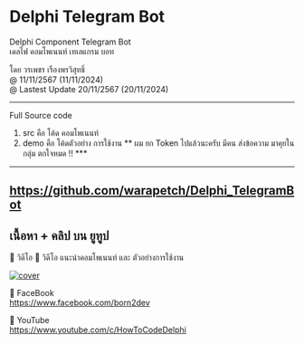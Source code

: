 # Delphi Telegram Bot
Delphi Component Telegram Bot \
เดลไฟ คอมโพเนนท์ เทเลแกรม บอท 

โดย  วรเพชร  เรืองพรวิสุทธิ์ \
@ 11/11/2567 (11/11/2024) \
@ Lastest Update 20/11/2567 (20/11/2024)

---
Full Source code
1. src คือ โค้ด คอมโพเนนท์
2. demo คือ โค้ดตัวอย่าง การใช้งาน
** ผม ยก Token ไปแล้วนะครับ มีคน ส่งข้อความ
มาคุยในกลุ่ม ตกใจหมด !! ***
--- 
https://github.com/warapetch/Delphi_TelegramBot
---


## เนื้อหา + คลิป บน ยูทูป
🔷 วิดีโอ
📌 วิดีโอ แนะนำคอมโพเนนท์ และ ตัวอย่างการใช้งาน <br>


[![cover](http://img.youtube.com/vi/FT2vRvUJiGM/0.jpg)](http://www.youtube.com/watch?v=FT2vRvUJiGM "Click to Play Video")


🔷 FaceBook  \
https://www.facebook.com/born2dev

🔷 YouTube  \
https://www.youtube.com/c/HowToCodeDelphi
